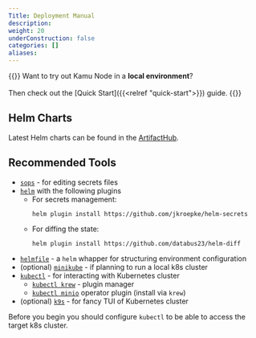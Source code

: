 ```yaml
---
Title: Deployment Manual
description:
weight: 20
underConstruction: false
categories: []
aliases:
---
```


{{<info>}}
Want to try out Kamu Node in a **local environment**?
<br/>
<br/>
Then check out the [Quick Start]({{<relref "quick-start">}}) guide.
{{</info>}}


## Helm Charts
Latest Helm charts can be found in the [ArtifactHub](https://artifacthub.io/packages/search?org=kamu).


## Recommended Tools
- [`sops`](https://github.com/mozilla/sops) - for editing secrets files
- [`helm`](https://helm.sh/) with the following plugins
  - For secrets management:
    ```
    helm plugin install https://github.com/jkroepke/helm-secrets
    ```
  - For diffing the state:
    ```
    helm plugin install https://github.com/databus23/helm-diff
    ```
- [`helmfile`](https://helmfile.readthedocs.io) - a `helm` whapper for structuring environment configuration
- (optional) [`minikube`](https://minikube.sigs.k8s.io/docs/) - if planning to run a local k8s cluster
- [`kubectl`](https://kubernetes.io/docs/reference/kubectl/) - for interacting with Kubernetes cluster
  - [`kubectl krew`](https://krew.sigs.k8s.io/) - plugin manager
  - [`kubectl minio`](https://min.io/docs/minio/kubernetes/upstream/reference/kubectl-minio-plugin.html) operator plugin (install via `krew`)
- (optional) [`k9s`](https://k9scli.io/) - for fancy TUI of Kubernetes cluster

Before you begin you should configure `kubectl` to be able to access the target k8s cluster.
